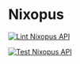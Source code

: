 # Nixopus

[![Lint Nixopus API](https://github.com/raghavyuva/opus/actions/workflows/lint.yaml/badge.svg)](https://github.com/raghavyuva/opus/actions/workflows/lint.yaml)

[![Test Nixopus API](https://github.com/raghavyuva/opus/actions/workflows/test.yaml/badge.svg)](https://github.com/raghavyuva/opus/actions/workflows/test.yaml)